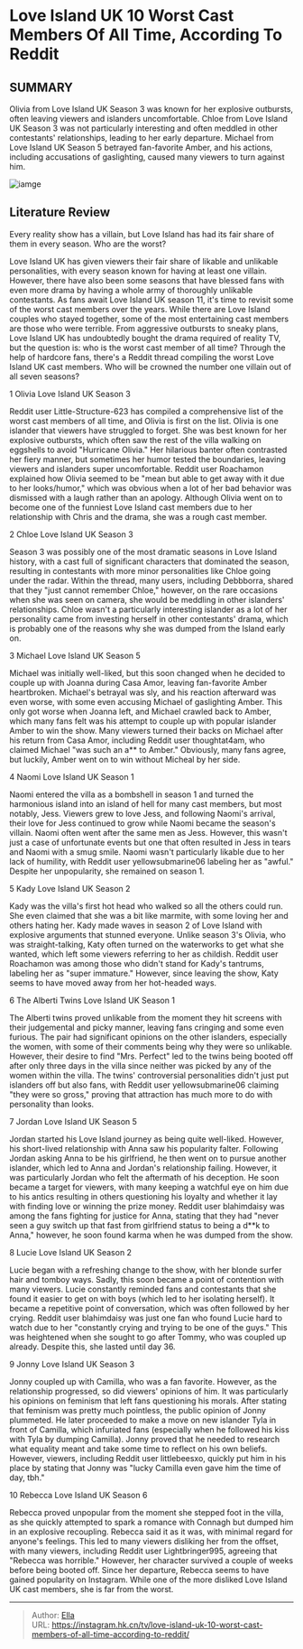 # Love Island UK 10 Worst Cast Members Of All Time, According To Reddit


## SUMMARY 


 Olivia from Love Island UK Season 3 was known for her explosive outbursts, often leaving viewers and islanders uncomfortable. 
 Chloe from Love Island UK Season 3 was not particularly interesting and often meddled in other contestants&#39; relationships, leading to her early departure. 
 Michael from Love Island UK Season 5 betrayed fan-favorite Amber, and his actions, including accusations of gaslighting, caused many viewers to turn against him. 

![iamge](https://static1.srcdn.com/wordpress/wp-content/uploads/2021/08/Love-Island-UK-Casts.jpg)

## Literature Review
Every reality show has a villain, but Love Island has had its fair share of them in every season. Who are the worst?




Love Island UK has given viewers their fair share of likable and unlikable personalities, with every season known for having at least one villain. However, there have also been some seasons that have blessed fans with even more drama by having a whole army of thoroughly unlikable contestants. As fans await Love Island UK season 11, it&#39;s time to revisit some of the worst cast members over the years. While there are Love Island couples who stayed together, some of the most entertaining cast members are those who were terrible.
From aggressive outbursts to sneaky plans, Love Island UK has undoubtedly bought the drama required of reality TV, but the question is: who is the worst cast member of all time? Through the help of hardcore fans, there&#39;s a Reddit thread compiling the worst Love Island UK cast members. Who will be crowned the number one villain out of all seven seasons?









 








 1  Olivia 
Love Island UK Season 3


 







Reddit user Little-Structure-623 has compiled a comprehensive list of the worst cast members of all time, and Olivia is first on the list. Olivia is one islander that viewers have struggled to forget. She was best known for her explosive outbursts, which often saw the rest of the villa walking on eggshells to avoid &#34;Hurricane Olivia.&#34; Her hilarious banter often contrasted her fiery manner, but sometimes her humor tested the boundaries, leaving viewers and islanders super uncomfortable.
Reddit user Roachamon explained how Olivia seemed to be &#34;mean but able to get away with it due to her looks/humor,&#34; which was obvious when a lot of her bad behavior was dismissed with a laugh rather than an apology. Although Olivia went on to become one of the funniest Love Island cast members due to her relationship with Chris and the drama, she was a rough cast member.





 2  Chloe 
Love Island UK Season 3
        

Season 3 was possibly one of the most dramatic seasons in Love Island history, with a cast full of significant characters that dominated the season, resulting in contestants with more minor personalities like Chloe going under the radar. Within the thread, many users, including Debbborra, shared that they &#34;just cannot remember Chloe,&#34; however, on the rare occasions when she was seen on camera, she would be meddling in other islanders&#39; relationships. Chloe wasn&#39;t a particularly interesting islander as a lot of her personality came from investing herself in other contestants&#39; drama, which is probably one of the reasons why she was dumped from the Island early on.





 3  Michael 
Love Island UK Season 5
        

Michael was initially well-liked, but this soon changed when he decided to couple up with Joanna during Casa Amor, leaving fan-favorite Amber heartbroken. Michael&#39;s betrayal was sly, and his reaction afterward was even worse, with some even accusing Michael of gaslighting Amber. This only got worse when Joanna left, and Michael crawled back to Amber, which many fans felt was his attempt to couple up with popular islander Amber to win the show. Many viewers turned their backs on Michael after his return from Casa Amor, including Reddit user thoughtat4am, who claimed Michael &#34;was such an a** to Amber.&#34; Obviously, many fans agree, but luckily, Amber went on to win without Micheal by her side.





 4  Naomi 
Love Island UK Season 1


 







Naomi entered the villa as a bombshell in season 1 and turned the harmonious island into an island of hell for many cast members, but most notably, Jess. Viewers grew to love Jess, and following Naomi&#39;s arrival, their love for Jess continued to grow while Naomi became the season&#39;s villain. Naomi often went after the same men as Jess. However, this wasn&#39;t just a case of unfortunate events but one that often resulted in Jess in tears and Naomi with a smug smile. Naomi wasn&#39;t particularly likable due to her lack of humility, with Reddit user yellowsubmarine06 labeling her as &#34;awful.&#34; Despite her unpopularity, she remained on season 1.





 5  Kady 
Love Island UK Season 2
        

Kady was the villa&#39;s first hot head who walked so all the others could run. She even claimed that she was a bit like marmite, with some loving her and others hating her. Kady made waves in season 2 of Love Island with explosive arguments that stunned everyone.
Unlike season 3&#39;s Olivia, who was straight-talking, Katy often turned on the waterworks to get what she wanted, which left some viewers referring to her as childish. Reddit user Roachamon was among those who didn&#39;t stand for Kady&#39;s tantrums, labeling her as &#34;super immature.&#34; However, since leaving the show, Katy seems to have moved away from her hot-headed ways.





 6  The Alberti Twins 
Love Island UK Season 1
        

The Alberti twins proved unlikable from the moment they hit screens with their judgemental and picky manner, leaving fans cringing and some even furious. The pair had significant opinions on the other islanders, especially the women, with some of their comments being why they were so unlikable. However, their desire to find &#34;Mrs. Perfect&#34; led to the twins being booted off after only three days in the villa since neither was picked by any of the women within the villa. The twins&#39; controversial personalities didn&#39;t just put islanders off but also fans, with Reddit user yellowsubmarine06 claiming &#34;they were so gross,&#34; proving that attraction has much more to do with personality than looks.





 7  Jordan 
Love Island UK Season 5
        

Jordan started his Love Island journey as being quite well-liked. However, his short-lived relationship with Anna saw his popularity falter. Following Jordan asking Anna to be his girlfriend, he then went on to pursue another islander, which led to Anna and Jordan&#39;s relationship failing. However, it was particularly Jordan who felt the aftermath of his deception.
He soon became a target for viewers, with many keeping a watchful eye on him due to his antics resulting in others questioning his loyalty and whether it lay with finding love or winning the prize money. Reddit user blahimdaisy was among the fans fighting for justice for Anna, stating that they had &#34;never seen a guy switch up that fast from girlfriend status to being a d**k to Anna,&#34; however, he soon found karma when he was dumped from the show.





 8  Lucie 
Love Island UK Season 2


 







Lucie began with a refreshing change to the show, with her blonde surfer hair and tomboy ways. Sadly, this soon became a point of contention with many viewers. Lucie constantly reminded fans and contestants that she found it easier to get on with boys (which led to her isolating herself).
It became a repetitive point of conversation, which was often followed by her crying. Reddit user blahimdaisy was just one fan who found Lucie hard to watch due to her &#34;constantly crying and trying to be one of the guys.&#34; This was heightened when she sought to go after Tommy, who was coupled up already. Despite this, she lasted until day 36.





 9  Jonny 
Love Island UK Season 3
        

Jonny coupled up with Camilla, who was a fan favorite. However, as the relationship progressed, so did viewers&#39; opinions of him. It was particularly his opinions on feminism that left fans questioning his morals. After stating that feminism was pretty much pointless, the public opinion of Jonny plummeted.
He later proceeded to make a move on new islander Tyla in front of Camilla, which infuriated fans (especially when he followed his kiss with Tyla by dumping Camilla). Jonny proved that he needed to research what equality meant and take some time to reflect on his own beliefs. However, viewers, including Reddit user littlebeesxo, quickly put him in his place by stating that Jonny was &#34;lucky Camilla even gave him the time of day, tbh.&#34;





 10  Rebecca 
Love Island UK Season 6
        

Rebecca proved unpopular from the moment she stepped foot in the villa, as she quickly attempted to spark a romance with Connagh but dumped him in an explosive recoupling. Rebecca said it as it was, with minimal regard for anyone&#39;s feelings. This led to many viewers disliking her from the offset, with many viewers, including Reddit user Lightbringer995, agreeing that &#34;Rebecca was horrible.&#34;
However, her character survived a couple of weeks before being booted off. Since her departure, Rebecca seems to have gained popularity on Instagram. While one of the more disliked Love Island UK cast members, she is far from the worst.


---

> Author: [Ella](https://instagram.hk.cn/)  
> URL: https://instagram.hk.cn/tv/love-island-uk-10-worst-cast-members-of-all-time-according-to-reddit/  

